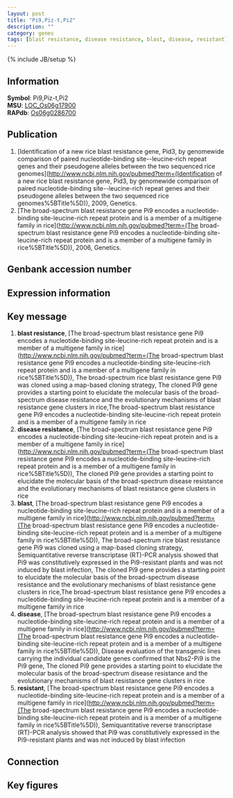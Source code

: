 ```yaml
---
layout: post
title: "Pi9,Piz-t,Pi2"
description: ""
category: genes
tags: [blast resistance, disease resistance, blast, disease, resistant]
---
```

{% include JB/setup %}

## Information
__Symbol__: Pi9,Piz-t,Pi2  
__MSU__: [LOC_Os06g17900](http://rice.plantbiology.msu.edu/cgi-bin/ORF_infopage.cgi?orf=LOC_Os06g17900)  
__RAPdb__: [Os06g0286700](http://rapdb.dna.affrc.go.jp/viewer/gbrowse_details/irgsp1?name=Os06g0286700)  

## Publication
1. [Identification of a new rice blast resistance gene, Pid3, by genomewide comparison of paired nucleotide-binding site--leucine-rich repeat genes and their pseudogene alleles between the two sequenced rice genomes](http://www.ncbi.nlm.nih.gov/pubmed?term=(Identification of a new rice blast resistance gene, Pid3, by genomewide comparison of paired nucleotide-binding site--leucine-rich repeat genes and their pseudogene alleles between the two sequenced rice genomes%5BTitle%5D)), 2009, Genetics.
2. [The broad-spectrum blast resistance gene Pi9 encodes a nucleotide-binding site-leucine-rich repeat protein and is a member of a multigene family in rice](http://www.ncbi.nlm.nih.gov/pubmed?term=(The broad-spectrum blast resistance gene Pi9 encodes a nucleotide-binding site-leucine-rich repeat protein and is a member of a multigene family in rice%5BTitle%5D)), 2006, Genetics.

## Genbank accession number

## Expression information

## Key message
1. __blast resistance__, [The broad-spectrum blast resistance gene Pi9 encodes a nucleotide-binding site-leucine-rich repeat protein and is a member of a multigene family in rice](http://www.ncbi.nlm.nih.gov/pubmed?term=(The broad-spectrum blast resistance gene Pi9 encodes a nucleotide-binding site-leucine-rich repeat protein and is a member of a multigene family in rice%5BTitle%5D)), The broad-spectrum rice blast resistance gene Pi9 was cloned using a map-based cloning strategy, The cloned Pi9 gene provides a starting point to elucidate the molecular basis of the broad-spectrum disease resistance and the evolutionary mechanisms of blast resistance gene clusters in rice,The broad-spectrum blast resistance gene Pi9 encodes a nucleotide-binding site-leucine-rich repeat protein and is a member of a multigene family in rice
2. __disease resistance__, [The broad-spectrum blast resistance gene Pi9 encodes a nucleotide-binding site-leucine-rich repeat protein and is a member of a multigene family in rice](http://www.ncbi.nlm.nih.gov/pubmed?term=(The broad-spectrum blast resistance gene Pi9 encodes a nucleotide-binding site-leucine-rich repeat protein and is a member of a multigene family in rice%5BTitle%5D)),  The cloned Pi9 gene provides a starting point to elucidate the molecular basis of the broad-spectrum disease resistance and the evolutionary mechanisms of blast resistance gene clusters in rice
3. __blast__, [The broad-spectrum blast resistance gene Pi9 encodes a nucleotide-binding site-leucine-rich repeat protein and is a member of a multigene family in rice](http://www.ncbi.nlm.nih.gov/pubmed?term=(The broad-spectrum blast resistance gene Pi9 encodes a nucleotide-binding site-leucine-rich repeat protein and is a member of a multigene family in rice%5BTitle%5D)), The broad-spectrum rice blast resistance gene Pi9 was cloned using a map-based cloning strategy, Semiquantitative reverse transcriptase (RT)-PCR analysis showed that Pi9 was constitutively expressed in the Pi9-resistant plants and was not induced by blast infection, The cloned Pi9 gene provides a starting point to elucidate the molecular basis of the broad-spectrum disease resistance and the evolutionary mechanisms of blast resistance gene clusters in rice,The broad-spectrum blast resistance gene Pi9 encodes a nucleotide-binding site-leucine-rich repeat protein and is a member of a multigene family in rice
4. __disease__, [The broad-spectrum blast resistance gene Pi9 encodes a nucleotide-binding site-leucine-rich repeat protein and is a member of a multigene family in rice](http://www.ncbi.nlm.nih.gov/pubmed?term=(The broad-spectrum blast resistance gene Pi9 encodes a nucleotide-binding site-leucine-rich repeat protein and is a member of a multigene family in rice%5BTitle%5D)),  Disease evaluation of the transgenic lines carrying the individual candidate genes confirmed that Nbs2-Pi9 is the Pi9 gene, The cloned Pi9 gene provides a starting point to elucidate the molecular basis of the broad-spectrum disease resistance and the evolutionary mechanisms of blast resistance gene clusters in rice
5. __resistant__, [The broad-spectrum blast resistance gene Pi9 encodes a nucleotide-binding site-leucine-rich repeat protein and is a member of a multigene family in rice](http://www.ncbi.nlm.nih.gov/pubmed?term=(The broad-spectrum blast resistance gene Pi9 encodes a nucleotide-binding site-leucine-rich repeat protein and is a member of a multigene family in rice%5BTitle%5D)),  Semiquantitative reverse transcriptase (RT)-PCR analysis showed that Pi9 was constitutively expressed in the Pi9-resistant plants and was not induced by blast infection

## Connection

## Key figures


